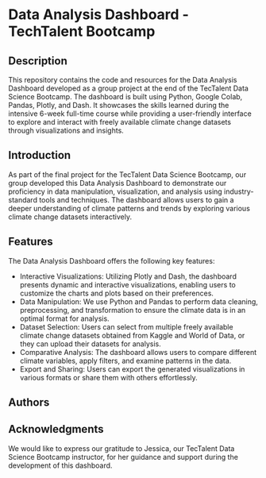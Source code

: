 # Data Analysis Dashboard - TechTalent Bootcamp

## Description

This repository contains the code and resources for the Data Analysis Dashboard developed as a group project at the end of the TecTalent Data Science Bootcamp. The dashboard is built using Python, Google Colab, Pandas, Plotly, and Dash. It showcases the skills learned during the intensive 6-week full-time course while providing a user-friendly interface to explore and interact with freely available climate change datasets through visualizations and insights.

## Introduction

As part of the final project for the TecTalent Data Science Bootcamp, our group developed this Data Analysis Dashboard to demonstrate our proficiency in data manipulation, visualization, and analysis using industry-standard tools and techniques. The dashboard allows users to gain a deeper understanding of climate patterns and trends by exploring various climate change datasets interactively.

## Features

The Data Analysis Dashboard offers the following key features:
- Interactive Visualizations: Utilizing Plotly and Dash, the dashboard presents dynamic and interactive visualizations, enabling users to customize the charts and plots based on their preferences.
- Data Manipulation: We use Python and Pandas to perform data cleaning, preprocessing, and transformation to ensure the climate data is in an optimal format for analysis.
- Dataset Selection: Users can select from multiple freely available climate change datasets obtained from Kaggle and World of Data, or they can upload their datasets for analysis.
- Comparative Analysis: The dashboard allows users to compare different climate variables, apply filters, and examine patterns in the data.
- Export and Sharing: Users can export the generated visualizations in various formats or share them with others effortlessly.

## Authors



## Acknowledgments

We would like to express our gratitude to Jessica, our TecTalent Data Science Bootcamp instructor, for her guidance and support during the development of this dashboard.
